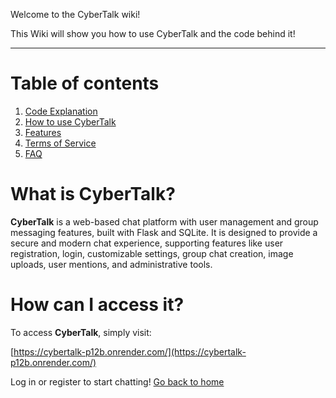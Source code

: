 Welcome to the CyberTalk wiki!

This Wiki will show you how to use CyberTalk and the code behind it!
***
# Table of contents
1. [Code Explanation](Code%20Explanation)
2. [How to use CyberTalk](How%20To%20Use)
3. [Features](Features)
4. [Terms of Service](Terms)
5. [FAQ](FAQ)

# What is CyberTalk?

**CyberTalk** is a web-based chat platform with user management and group messaging features, built with Flask and SQLite. It is designed to provide a secure and modern chat experience, supporting features like user registration, login, customizable settings, group chat creation, image uploads, user mentions, and administrative tools.

# How can I access it?

To access **CyberTalk**, simply visit:

[https://cybertalk-p12b.onrender.com/](https://cybertalk-p12b.onrender.com/)

Log in or register to start chatting!
[Go back to home](/index)